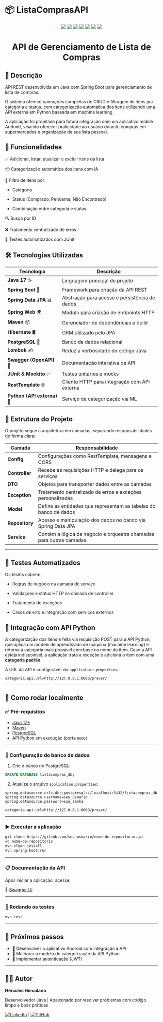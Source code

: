 # 📦 ListaComprasAPI
<p align="center">
  <img src="https://img.shields.io/badge/Java-ED8B00?style=for-the-badge&logo=java&logoColor=white"/>
  <img src="https://img.shields.io/badge/Spring_Boot-6DB33F?style=for-the-badge&logo=spring-boot&logoColor=white"/>
  <img src="https://img.shields.io/badge/Hibernate-59666C?style=for-the-badge&logo=hibernate&logoColor=white"/>
  <img src="https://img.shields.io/badge/PostgreSQL-316192?style=for-the-badge&logo=postgresql&logoColor=white"/>
  <img src="https://img.shields.io/badge/Swagger-85EA2D?style=for-the-badge&logo=swagger&logoColor=black"/>
  <img src="https://img.shields.io/badge/JUnit_5-25A162?style=for-the-badge&logo=junit5&logoColor=white"/>
  <img src="https://img.shields.io/badge/Mockito-FF9900?style=for-the-badge&logo=mockito&logoColor=white"/>
</p>

<h1 align="center"> API de Gerenciamento de Lista de Compras </h1>

## 📌 Descrição

API REST desenvolvida em Java com Spring Boot para gerenciamento de lista de compras.

O sistema oferece operações completas de CRUD e filtragem de itens por categoria e status, com categorização automática dos itens utilizando uma API externa em Python baseada em machine learning.

A aplicação foi projetada para futura integração com um aplicativo mobile Android, visando oferecer praticidade ao usuário durante compras em supermercados e organização de sua lista pessoal.

## 🚀 Funcionalidades

✅ Adicionar, listar, atualizar e excluir itens da lista

📦 Categorização automática dos itens com IA

📂 Filtro de itens por:

- Categoria

- Status (Comprado, Pendente, Não Encontrado)

- Combinação entre categoria e status

🔍 Busca por ID

❌ Tratamento centralizado de erros

🧪 Testes automatizados com JUnit

## 🛠 Tecnologias Utilizadas

| Tecnologia      |	Descrição |
|-----------------|-----------|
| **Java 17** ☕	| Linguagem principal do projeto |
| **Spring Boot** 🌱 | Framework para criação da API REST |
| **Spring Data JPA** 📊 |	Abstração para acesso e persistência de dados |
| **Spring Web** 🌍 |	Módulo para criação de endpoints HTTP |
| **Maven** 📦 |	Gerenciador de dependências e build |
| **Hibernate** 🛢️ | ORM utilizado pelo JPA |
| **PostgreSQL** 🐘 |	Banco de dados relacional |
| **Lombok** ✍️ |	Reduz a verbosidade do código Java |
| **Swagger (OpenAPI)** 📄 |	Documentação interativa da API |
| **JUnit & Mockito** ✅ |	Testes unitários e mocks |
| **RestTemplate** 🌐 |	Cliente HTTP para integração com API externa |
| **Python (API externa)** 🐍 |	Serviço de categorização via ML |

## 📁 Estrutura do Projeto

O projeto segue a arquitetura em camadas, separando responsabilidades de forma clara:

| Camada         | Responsabilidade                                                    |
|----------------|---------------------------------------------------------------------|
| **Config**     | Configurações como RestTemplate, mensagens e CORS                   |
| **Controller** | Recebe as requisições HTTP e delega para os serviços                |
| **DTO**        | Objetos para transportar dados entre as camadas                     |
| **Exception**  | Tratamento centralizado de erros e exceções personalizadas          |
| **Model**      | Define as entidades que representam as tabelas do banco de dados    |
| **Repository** | Acesso e manipulação dos dados no banco via Spring Data JPA         |
| **Service**    | Contém a lógica de negócio e orquestra chamadas para outras camadas |
---

## 🧪 Testes Automatizados

Os testes cobrem:

- Regras de negócio na camada de serviço

- Validações e status HTTP na camada de controller

- Tratamento de exceções

- Casos de erro e integração com serviços externos

## 🔗 Integração com API Python

A categorização dos itens é feita via requisição POST para a API Python, que aplica um modelo de aprendizado de máquina (machine learning) e retorna a categoria mais provável com base no nome do item. Caso a API esteja indisponível, a aplicação trata a exceção e adiciona o item com uma **categoria padrão**.

A URL da API é configurável via `application.properties`:

```properties
categoria.api.url=http://127.0.0.1:8000/prever/
```

---

## 🚀 Como rodar localmente

### ✅ Pré-requisitos

- [Java 17+](https://www.oracle.com/java/technologies/javase/jdk17-archive-downloads.html)
- [Maven](https://maven.apache.org/download.cgi)
- [PostgreSQL](https://www.postgresql.org/download/)
- API Python em execução (porta `8000`)

---

### 🧱 Configuração do banco de dados

1. Crie o banco no PostgreSQL:

```sql
CREATE DATABASE listacompras_db;
```

2. Atualize o arquivo `application.properties`:

```properties
spring.datasource.url=jdbc:postgresql://localhost:5432/listacompras_db
spring.datasource.username=seu_usuario
spring.datasource.password=sua_senha

categoria.api.url=http://127.0.0.1:8000/prever/
```

---

### ▶️ Executar a aplicação

```bash
git clone https://github.com/seu-usuario/nome-do-repositorio.git
cd nome-do-repositorio
mvn clean install
mvn spring-boot:run
```

---

### 📋 Documentação da API

Após iniciar a aplicação, acesse:

🔗 [Swagger UI](http://localhost:8080/swagger-ui.html)

---

### 🧪 Rodando os testes

```bash
mvn test
```

---

## 📌 Próximos passos

- 🔨 Desenvolver o aplicativo Android com integração à API
- 🧠 Melhorar o modelo de categorização da API Python
- 🔐 Implementar autenticação (JWT)
---

## 👨‍💻 Autor

**Hércules  Herculano**

Desenvolvedor Java | Apaixonado por resolver problemas com código limpo e boas práticas

[![LinkedIn](https://img.shields.io/badge/LinkedIn-Perfil-blue?logo=linkedin)](https://www.linkedin.com/in/herculesbruno/) | [![GitHub](https://img.shields.io/badge/GitHub-Perfil-black?logo=github)](https://github.com/herculesherculano)
